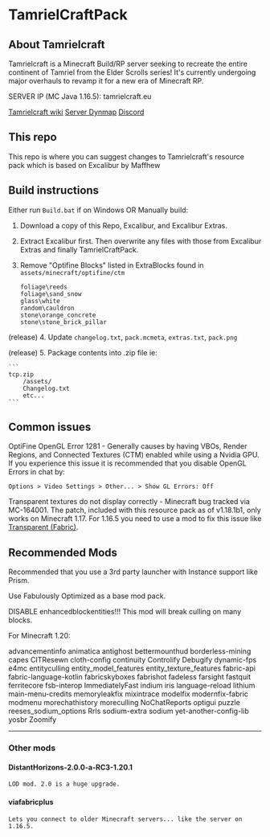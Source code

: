 # TamrielCraftPack
## About Tamrielcraft
Tamrielcraft is a Minecraft Build/RP server seeking to recreate the entire continent of Tamriel from the Elder Scrolls series! It's currently undergoing major overhauls to revamp it for a new era of Minecraft RP.

SERVER IP (MC Java 1.16.5): tamrielcraft.eu 

[Tamrielcraft wiki](https://wiki.tamrielcraft.eu/)
[Server Dynmap](map.tamrielcraft.eu/)
[Discord](https://discord.gg/ApShrYn)

## This repo
This repo is where you can suggest changes to Tamrielcraft's resource pack which is based on Excalibur by Maffhew

## Build instructions

Either run `Build.bat` if on Windows OR Manually build:

1. Download a copy of this Repo, Excalibur, and Excalibur Extras.

2. Extract Excalibur first. Then overwrite any files with those from Excalibur Extras and finally TamrielCraftPack. 

3. Remove "Optifine Blocks" listed in ExtraBlocks found in `assets/minecraft/optifine/ctm`

	```
	foliage\reeds
	foliage\sand_snow
	glass\white
	random\cauldron
	stone\orange_concrete
	stone\stone_brick_pillar
	```
(release) 4. Update `changelog.txt`, `pack.mcmeta`, `extras.txt`, `pack.png`

(release) 5. Package contents into .zip file ie:

	```
	tcp.zip
		/assets/
		Changelog.txt
		etc...
	```
	
## Common issues

OptiFine OpenGL Error 1281 - Generally causes by having VBOs, Render Regions, and Connected Textures (CTM) enabled while using a Nvidia GPU. If you experience this issue it is recommended that you disable OpenGL Errors in chat by:

`Options > Video Settings > Other... > Show GL Errors: Off`

Transparent textures do not display correctly - Minecraft bug tracked via MC-164001. The patch, included with this resource pack as of v1.18.1b1, only works on Minecraft 1.17. For 1.16.5 you need to use a mod to fix this issue like [Transparent (Fabric)](https://www.curseforge.com/minecraft/mc-mods/transparent).


## Recommended Mods

Recommended that you use a 3rd party launcher with Instance support like Prism.

Use Fabulously Optimized as a base mod pack.

DISABLE enhancedblockentities!!!
	This mod will break culling on many blocks.

For Minecraft 1.20:

advancementinfo
animatica
antighost
bettermounthud
borderless-mining
capes
CITResewn
cloth-config
continuity
Controlify
Debugify
dynamic-fps
e4mc
entityculling
entity_model_features
entity_texture_features
fabric-api
fabric-language-kotlin
fabricskyboxes
fabrishot
fadeless
farsight
fastquit
ferritecore
fsb-interop
ImmediatelyFast
indium
iris
language-reload
lithium
main-menu-credits
memoryleakfix
mixintrace
modelfix
modernfix-fabric
modmenu
morechathistory
moreculling
NoChatReports
optigui
puzzle
reeses_sodium_options
Rrls
sodium-extra
sodium
yet-another-config-lib
yosbr
Zoomify

---
### Other mods

#### DistantHorizons-2.0.0-a-RC3-1.20.1
	LOD mod. 2.0 is a huge upgrade.
	
#### viafabricplus
	Lets you connect to older Minecraft servers... like the server on 1.16.5.
	